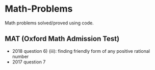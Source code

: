# Math-Problems
Math problems solved/proved using code.

## MAT (Oxford Math Admission Test)
* 2018 question 6) (iii): finding friendly form of any positive rational number
* 2017 question 7
